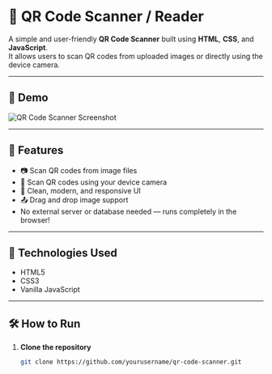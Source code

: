 # 📱 QR Code Scanner / Reader

A simple and user-friendly **QR Code Scanner** built using **HTML**, **CSS**, and **JavaScript**.  
It allows users to scan QR codes from uploaded images or directly using the device camera.

---

## 📸 Demo

![QR Code Scanner Screenshot](images/screenshot.png)

---

## 📌 Features

- 📷 Scan QR codes from image files
- 📱 Scan QR codes using your device camera
- 📄 Clean, modern, and responsive UI
- 📤 Drag and drop image support
- No external server or database needed — runs completely in the browser!

---

## 🚀 Technologies Used

- HTML5
- CSS3
- Vanilla JavaScript

---

## 🛠️ How to Run

1. **Clone the repository**
   ```bash
   git clone https://github.com/yourusername/qr-code-scanner.git
